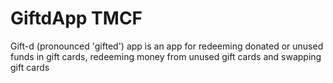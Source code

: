 # GiftdApp TMCF
Gift-d (pronounced 'gifted') app is an app for redeeming donated or unused funds in gift cards, redeeming money from unused gift cards and swapping gift cards
